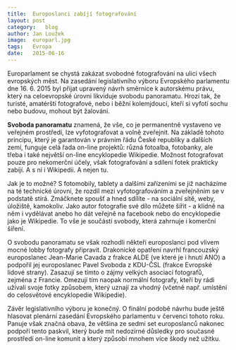 ```yaml
---
title:	Europoslanci zabíjí fotografování
layout:	post
category:	blog
author:	Jan Loužek
image:	europarl.jpg
tags:	Evropa
date:	2015-06-16
---
```


Europarlament se chystá zakázat svobodné fotografování na ulici všech evropských měst. Na zasedání legislativního výboru Evropského parlamentu dne 16. 6. 2015 byl přijat upravený návrh směrnice k autorskému právu, který na celoevropské úrovni likviduje svobodu panoramatu. Hrozí tak, že turisté, amatérští fotografové, nebo i běžní kolemjdoucí, kteří si vyfotí sochu nebo budovu, mohout být žalováni. 

**Svoboda panoramatu** znamená, že vše, co je permanentně vystaveno ve veřejném prostředí, lze vyfotografovat a volně zveřejnit. Na základě tohoto principu, který je garantován v právním řádu České republiky a dalších zemí, funguje celá řada on-line projektů: různá fotoalba, fotobanky, ale třeba i také největší on-line encyklopedie Wikipedie. Možnost fotografovat pouze pro nekomerční účely, však fotografování a sdílení fotek prakticky zabíjí. A s ní i Wikipedii. A nejen tu.

Jak je to možné? S fotomobily, tablety a dalšími zařízeními se již nacházíme na té technické úrovni, že rozdíl mezi vyfotografováním a zveřejněním se v podstatě stírá. Zmáčknete spoušť a hned sdílíte - na sociální sítě, weby, úložiště, kamokoliv. Jako autor fotografie své dílo můžete šířit - a klidně na něm i vydělávat anebo ho dát veřejně na facebook nebo do encyklopedie jako je Wikipedie. To vše je součástí svobody, která zahrnuje i komerční šíření.

O svobodu panoramatu se však rozhodli někteří europoslanci pod vlivem mocné lobby fotografy připravit. Drakonické opatření navrhl francouzský europoslanec Jean-Marie Cavada z frakce ALDE (ve které je i hnutí ANO) a podpořil jej europoslanec Pavel Svoboda z KDU-ČSL (frakce Evropské lidové strany). Zasazují se tímto o zájmy velkých asociací fotografů, zejména z Francie. Omezují tím naopak normální fotografy, kteří by rádi užívali svoje fotky způsobem, který uznají za vhodný (včetně např. umístění do celosvětové encyklopedie Wikipedie).

Závěr legislativního výboru je konečný. O finální podobě návrhu bude ještě hlasovat plenární zasedání Evropského parlamentu v červenci tohoto roku. Panuje však značná obava, že většina ze sedmi set europoslanců nakonec podpoří tento paskvil, který bude mít nedozírné důsledky pro současné prostředí on-line komunit a který způsobí mnohem více škody než užitku.








